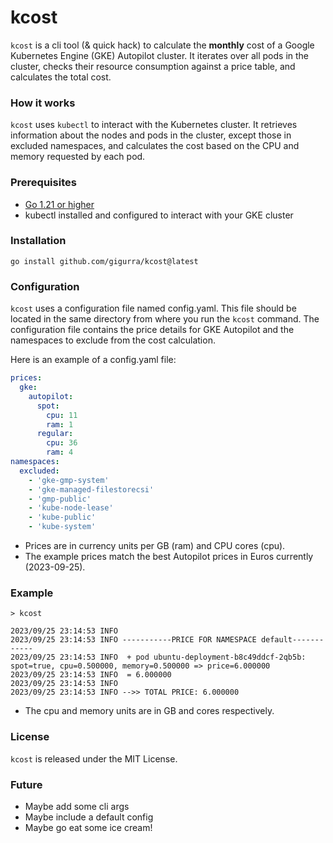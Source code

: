 # kcost

`kcost` is a cli tool (& quick hack) to calculate the **monthly** cost of a Google Kubernetes Engine (GKE)
Autopilot cluster. It iterates over all pods in the cluster, checks their resource consumption against a price table,
and calculates the total cost.

### How it works

`kcost` uses `kubectl` to interact with the Kubernetes cluster. It retrieves information about the nodes and pods in the
cluster, except those in excluded namespaces, and calculates the cost based on the CPU and memory requested by each pod.

### Prerequisites

* [Go 1.21 or higher](https://go.dev/doc/install)
* kubectl installed and configured to interact with your GKE cluster

### Installation

```
go install github.com/gigurra/kcost@latest
```

### Configuration

`kcost` uses a configuration file named config.yaml. This file should be located in the same directory from where you run
the `kcost` command. The configuration file contains the price details for GKE Autopilot and the namespaces to exclude
from the cost calculation.

Here is an example of a config.yaml file:

```yaml
prices:
  gke:
    autopilot:
      spot:
        cpu: 11
        ram: 1
      regular:
        cpu: 36
        ram: 4
namespaces:
  excluded:
    - 'gke-gmp-system'
    - 'gke-managed-filestorecsi'
    - 'gmp-public'
    - 'kube-node-lease'
    - 'kube-public'
    - 'kube-system'
```

* Prices are in currency units per GB (ram) and CPU cores (cpu).
* The example prices match the best Autopilot prices in Euros currently (2023-09-25).

### Example

```shell
> kcost

2023/09/25 23:14:53 INFO 
2023/09/25 23:14:53 INFO -----------PRICE FOR NAMESPACE default------------
2023/09/25 23:14:53 INFO  + pod ubuntu-deployment-b8c49ddcf-2qb5b: spot=true, cpu=0.500000, memory=0.500000 => price=6.000000
2023/09/25 23:14:53 INFO  = 6.000000
2023/09/25 23:14:53 INFO 
2023/09/25 23:14:53 INFO -->> TOTAL PRICE: 6.000000
```

* The cpu and memory units are in GB and cores respectively.

### License

`kcost` is released under the MIT License.

### Future

* Maybe add some cli args
* Maybe include a default config
* Maybe go eat some ice cream!
